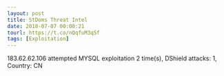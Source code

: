 ```yaml
---
layout: post
title: StDoms Threat Intel
date: 2018-07-07 00:00:21
tourl: https://t.co/nQqfuM3qSf
tags: [Exploitation]
---
```

183.62.62.106 attempted MYSQL exploitation 2 time(s), DShield attacks: 1, Country: CN